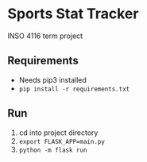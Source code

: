 # Sports Stat Tracker
INSO 4116 term project

## Requirements
- Needs pip3 installed
- `pip install -r requirements.txt`

## Run
1. cd into project directory
2. `export FLASK_APP=main.py`
3. `python -m flask run`
